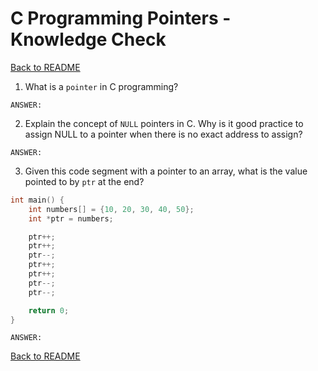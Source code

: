 # C Programming Pointers - Knowledge Check

[Back to README](README.md)

1. What is a `pointer` in C programming?
```
ANSWER:

```

2. Explain the concept of `NULL` pointers in C. Why is it good practice to assign NULL to a pointer when there is no exact address to assign?
```
ANSWER:

```

3. Given this code segment with a pointer to an array, what is the value pointed to by `ptr` at the end?
```c
int main() {
    int numbers[] = {10, 20, 30, 40, 50};
    int *ptr = numbers;

    ptr++;
    ptr++;
    ptr--;
    ptr++;
    ptr++;
    ptr--;
    ptr--;

    return 0;
}
```

```
ANSWER:

```

[Back to README](README.md)